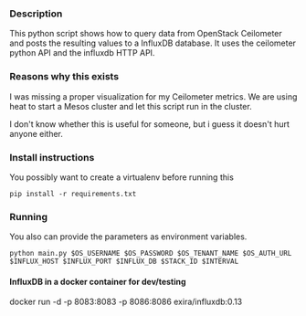 ### Description
This python script shows how to query data from OpenStack Ceilometer and posts the resulting values to a InfluxDB database.
It uses the ceilometer python API and the influxdb HTTP API.

### Reasons why this exists
I was missing a proper visualization for my Ceilometer metrics.
We are using heat to start a Mesos cluster and let this script run in the cluster.

I don't know whether this is useful for someone, but i guess it doesn't hurt anyone either.

### Install instructions

You possibly want to create a virtualenv before running this

`pip install -r requirements.txt`

### Running

You also can provide the parameters as environment variables.

`python main.py $OS_USERNAME $OS_PASSWORD $OS_TENANT_NAME $OS_AUTH_URL $INFLUX_HOST $INFLUX_PORT $INFLUX_DB $STACK_ID $INTERVAL`

#### InfluxDB in a docker container for dev/testing
docker run -d -p 8083:8083 -p 8086:8086 exira/influxdb:0.13